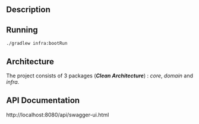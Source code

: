 ## Description

## Running

`./gradlew infra:bootRun`

## Architecture

The project consists of 3 packages (***Clean Architecture***) : *core*, *domain* and *infra*.

## API Documentation

http://localhost:8080/api/swagger-ui.html